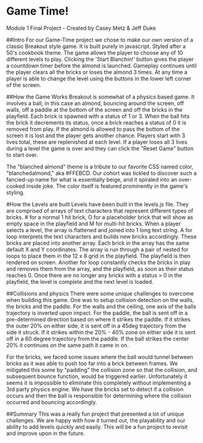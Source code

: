 # Game Time!

Module 1 Final Project - Created by Casey Metz & Jeff Duke



##Intro
For our Game-Time project we chose to make our own version of a classic Breakout style game.  It is built purely in javascript.  Styled after a 50's cookbook theme.  The game allows the player to choose any of 10 different levels to play.  Clicking the 'Start Blanchin!' button gives the player a countdown timer before the almond is launched.  Gameplay continues until the player clears all the bricks or loses the almond 3 times.  At any time a player is able to change the level using the buttons in the lower left corner of the screen.  

##How the Game Works
Breakout is somewhat of a physics based game.  It involves a ball, in this case an almond, bouncing around the screen, off walls, off a paddle at the bottom of the screen and off the bricks in the playfield.  Each brick is spawned with a status of 1 or 3.  When the ball hits the brick it decrements its status, once a brick reaches a status of 0 it is removed from play.  If the almond is allowed to pass the bottom of the screen it is lost and the player gets another chance.  Players start with 3 lives total, these are replenished at each level.  If a player loses all 3 lives during a level the game is over and they can click the "Reset Game" button to start over.

The "blanched almond" theme is a tribute to our favorite CSS named color, "blanchedalmond," aka #FFEBCD. Our cohort was tickled to discover such a fancied-up name for what is essentially beige, and it spiraled into an over-cooked inside joke. The color itself is featured prominently in the game's styling. 

#How the Levels are built
Levels have been built in the levels.js file.  They are comprised of arrays of text characters that represent different types of bricks.  # for a normal 1 hit brick, O for a placeholder brick that will show as empty space in the playfield and M for multi-hit bricks.  When a player selects a level, the array is flattened and joined into 1 long text string.  A for loop interprets the text characters and builds new bricks accordingly.  These bricks are placed into another array.  Each brick in the array has the same default X and Y coordinates.  The array is run through a pair of nested for loops to place them in the 12 x 8 grid in the playfield.  The playfield is then rendered on screen.  Another for loop constantly checks the bricks in play and removes them from the array, and the playfield, as soon as their status reaches 0.  Once there are no longer any bricks with a status > 0 in the playfield, the level is complete and the next level is loaded.  

##Collisions and physics
There were some unique challenges to overcome when building this game.  One was to setup collision detection on the walls, the bricks and the paddle.  For the walls and the ceiling, one axis of the balls trajectory is inverted upon impact.  For the paddle, the ball is sent off in a pre-determined direction based on where it strikes the paddle.  If it strikes the outer 20% on either side, it is sent off in a 45deg trajectory from the side it struck.  If it strikes within the 20% - 40% zone on either side it is sent off in a 60 degree trajectory from the paddle.  If the ball strikes the center 20% it continues on the same path it came in on.  

For the bricks, we faced some issues where the ball would tunnel between bricks as it was able to push too far into a brick between frames.  We mitigated this some by "padding" the collision zone so that the collision, and subsequent bounce function, would be triggered earlier.  Unfortunately it seems it is impossible to eliminate this completely without implementing a 3rd party physics engine.  We have the bricks set to detect if a collision occurs and then the ball is responsible for determining where the collision occurred and bouncing accordingly.  

##Summary
This was a really fun project that presented a lot of unique challenges.  We are happy with how it turned out, the playability and our ability to add levels quickly and easily.  This will be a fun project to revisit and improve upon in the future.
